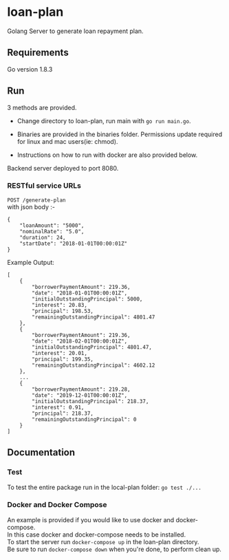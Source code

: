 # loan-plan
Golang Server to generate loan repayment plan.

## Requirements
Go version 1.8.3

## Run
3 methods are provided.  
- Change directory to loan-plan, run main with `go run main.go`.  

- Binaries are provided in the binaries folder. Permissions update required for linux and mac users(ie: chmod).  
  
- Instructions on how to run with docker are also provided below.
  
Backend server deployed to port 8080.

### RESTful service URLs
`POST /generate-plan`  
with json body :-
```
{
	"loanAmount": "5000",
	"nominalRate": "5.0",
	"duration": 24,
	"startDate": "2018-01-01T00:00:01Z"
}
```
Example Output:
```
[
    {
        "borrowerPaymentAmount": 219.36,
        "date": "2018-01-01T00:00:01Z",
        "initialOutstandingPrincipal": 5000,
        "interest": 20.83,
        "principal": 198.53,
        "remainingOutstandingPrincipal": 4801.47
    },
    {
        "borrowerPaymentAmount": 219.36,
        "date": "2018-02-01T00:00:01Z",
        "initialOutstandingPrincipal": 4801.47,
        "interest": 20.01,
        "principal": 199.35,
        "remainingOutstandingPrincipal": 4602.12
    },
    ...
    {
        "borrowerPaymentAmount": 219.28,
        "date": "2019-12-01T00:00:01Z",
        "initialOutstandingPrincipal": 218.37,
        "interest": 0.91,
        "principal": 218.37,
        "remainingOutstandingPrincipal": 0
    }
]
```

## Documentation

### Test
To test the entire package run in the local-plan folder: `go test ./...`

### Docker and Docker Compose  
An example is provided if you would like to use docker and docker-compose.  
In this case docker and docker-compose needs to be installed.  
To start the server run `docker-compose up` in the loan-plan directory.  
Be sure to run `docker-compose down` when you're done, to perform clean up.  
